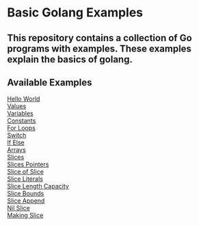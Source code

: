 # Basic Golang Examples

## This repository contains a collection of Go programs with examples. These examples explain the basics of golang. 

## Available Examples

  <a target="_blank" href="https://github.com/tithi021/basic-golang-example/blob/master/hello-world.go">Hello World</a><br/>
  <a target="_blank" href="https://github.com/tithi021/basic-golang-example/blob/master/values.go">Values</a><br/>
  <a target="_blank" href="https://github.com/tithi021/basic-golang-example/blob/master/variables.go">Variables</a><br/>
  <a target="_blank" href="https://github.com/tithi021/basic-golang-example/blob/master/constants.go">Constants</a><br/>
  <a target="_blank" href="https://github.com/tithi021/basic-golang-example/blob/master/for-loops.go">For Loops</a><br/>
  <a target="_blank" href="https://github.com/tithi021/basic-golang-example/blob/master/switch.go">Switch</a><br/>
  <a target="_blank" href="https://github.com/tithi021/basic-golang-example/blob/master/if-else.go">If Else</a><br/>
  <a target="_blank" href="https://github.com/tithi021/basic-golang-example/blob/master/arrays.go">Arrays</a><br/>
  <a target="_blank" href="https://github.com/tithi021/basic-golang-example/blob/master/slices.go">Slices</a><br/>
  <a target="_blank" href="https://github.com/tithi021/basic-golang-example/blob/master/slices-pointers.go">Slices Pointers</a><br/>
  <a target="_blank" href="https://github.com/tithi021/basic-golang-example/blob/master/slice-of-slice.go">Slice of Slice</a><br/>
  <a target="_blank" href="https://github.com/tithi021/basic-golang-example/blob/master/slice-literals.go">Slice Literals</a><br/>
  <a target="_blank" href="https://github.com/tithi021/basic-golang-example/blob/master/slice-len-cap.go">Slice Length Capacity</a><br/>
  <a target="_blank" href="https://github.com/tithi021/basic-golang-example/blob/master/slice-bounds.go">Slice Bounds</a><br/>
  <a target="_blank" href="https://github.com/tithi021/basic-golang-example/blob/master/slice-append.go">Slice Append</a><br/>
  <a target="_blank" href="https://github.com/tithi021/basic-golang-example/blob/master/nil-slices.go">Nil Slice</a><br/>
  <a target="_blank" href="https://github.com/tithi021/basic-golang-example/blob/master/making-slices.go">Making Slice</a><br/>
  
